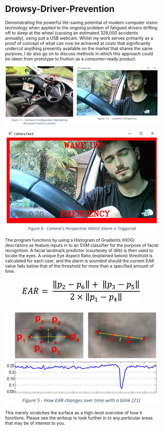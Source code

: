 # Drowsy-Driver-Prevention
Demonstrating the powerful life-saving potential of modern computer vision technology when applied to the ongoing problem of fatigued drivers drifting off to sleep at the wheel (causing an estimated 328,000 accidents annually), using just a USB webcam. Whilst my work serves primarily as a proof of concept of what can now be achieved at costs that significantly undercut anything presently available on the market that shares the same purpose, I do also go on to discuss methods in which this approach could be taken from prototype to fruition as a consumer-ready product. 


  
<p align="center">
  <img src="https://github.com/dr271/Drowsy-Driver-Prevention/blob/main/Readme%20Images/Figure%207.png">
</p>

<p align="center">
  <img src="https://github.com/dr271/Drowsy-Driver-Prevention/blob/main/Readme%20Images/Alarm%20Triggered.png">
</p>
  
The program functions by using a Histogram of Gradients (HOG) descriptors as feature inputs in to an SVM classifier for the purpose of facial recognition. A facial landmark predictor (courtesey of dlib) is then used to locate the eyes. A unique Eye Aspect Ratio (explained below) threshold is calculated for each user, and the alarm is sounded should the current EAR value falls below that of the threshold for more than a specified amount of time.


<p align="center">
  <img src="https://github.com/dr271/Drowsy-Driver-Prevention/blob/main/Readme%20Images/EARFormula.png">
</p>
  
<p align="center">
  <img src="https://github.com/dr271/Drowsy-Driver-Prevention/blob/main/Readme%20Images/EARoverTime.png">
</p>


This merely scratches the surface as a high-level overview of how it functions. Please see the writeup to look further in to any particular areas that may be of interest to you.
